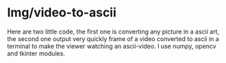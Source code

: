 # Img/video-to-ascii
Here are two little code, the first one is converting any picture in a ascii art, the second one output very quickly frame of a video converted to ascii in a terminal to make the viewer watching an ascii-video.
I use numpy, opencv and tkinter modules.
